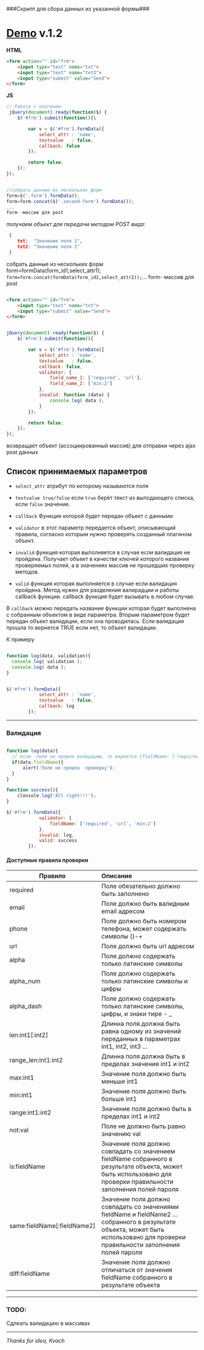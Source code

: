 ###Скрипт для сбора данных из указанной формы###



[Demo](http://avil13.github.io/demo/form_data/ "demo") v.1.2
===========



__HTML__

```html
<form action="" id="frm">
    <input type="text" name="txt">
    <input type="text" name="txt2">
    <input type="submit" value="Send">
</form>
```

__JS__

```js
// Работа с плагином
 jQuery(document).ready(function($) {
    $('#frm').submit(function(){\

        var v = $('#frm').formData({
            select_attr : 'name',
            textvalue   : false,
            callback: false
        });

        return false;
    });
});


//собрать данные из нескольких форм
form=$('.form').formData();
form=form.concat($('.second-form').formData());
...
form- массив для post
```


 _получаем объект для передачи методом POST
 вида:_

```json
 {
    txt:  "Значение поля 1",
    txt2: "Значение поля 2"
 }
```


собрать данные из нескольких форм form=formData(form_id1,select_attr1); ``` form=form.concat(formData(form_id2,select_attr2)); ```... form-
массив для post

```html

<form action="" id="frm">
    <input type="text" name="txt">
    <input type="submit" value="Send">
</form>

```


```js

jQuery(document).ready(function($) {
    $('#frm').submit(function(){

        var v = $('#frm').formData({
            select_attr : 'name',
            textvalue   : false,
            callback: false,
            validator: {
                field_name_1: ['required', 'url'],
                field_name_2: ['min:2']
            },
            invalid: function (data) {
                console.log( data );
            }
        });

        return false;
    });
});

```


возвращает объект (ассоциированный массив) для отправки через ajax post данных

## Список принимаемых параметров ##

* ```select_attr``` атрибут по которому называются поля

* ```textvalue true/false``` если ```true``` берёт текст из выподающего списка, если ```false``` значение.

* ```callback``` Функция которой будет передан объект с данными

* ```validator``` в этот параметр передается объект, описывающий правила, согласно которым нужно проверять созданный плагином объект.

* ```invalid``` функция которая выполняется в случае если валидация не пройдена. Получает объект в качестве ключей которого названия проверяемых полей, а в значениях массив не прошедших проверку методов.

* ```valid``` функция которая выполняется в случае если валидация пройдена. Метод нужен для разделения валирадции и работы callback функции. callback функция будет вызывать в любом случае.


В  ```callback```  можно  передать название функции которая будет выполнена с собранным объектом в виде параметра. Вторым параметром будет передан объект валидации, если она проводилась. Если валидация прошла то вернется TRUE если нет, то объект валидации.


К примеру

```js

function log(data, validation){
  console.log( validation );
  console.log( data );
}


$('#frm').formData({
            select_attr : 'name',
            textvalue   : false,
            callback: log
        });
```

****
### Валидация

```js

function log(data){
  // если  поле не прошло валидацию, то вернется {fieldName: ['required', 'url', 'min']}
  if(data.fieldName){
      alert('Поле не прошло  проверку');
  }
}

function success(){
    clonsole.log('All right!!!');
}

$('#frm').formData({
            validator: {
                fieldName: ['required', 'url', 'min:2']
            },
            invalid: log,
            valid: success
        });
```

#### Доступные правила проверки

|Правило| Описание|
|---|:---|
|required | Поле обязательно должно быть заполнено |
|email | Поле должно быть  валидным  email  адресом|
|phone | Поле должно быть номером телефона, может содержать символы ()-+|
|url | Поле  должно быть  url  адресом|
|alpha | Поле должно содержать только  латинские символы|
|alpha_num | Поле должно содержать  только латинские символы и цифры|
|alpha_dash | Поле должно содержать только латинские символы, цифры, и знаки тире - _|
|len:int1[:int2] | Длинна поля должна быть равна одному из значений переданных в параметрах int1, int2, int3 ... |
|range_len:int1:int2 | Длинна поля должна быть в пределах значения int1 и int2 |
|max:int1 | Значение поля должно быть меньше int1|
|min:int1 | Значение поля должно быть больше int1|
|range:int1:int2 | Значение поля должно быть в пределах int1 и int2 |
|not:val | Поле не должно быть равно значению val |
|is:fieldName | Значение поля должно совпадать со значением fieldName собранного в результате объекта,  может быть использовано для проверки правильности заполнения полей пароля|
|same:fieldName[:fieldName2] | Значение поля должно совпадать со значениями fieldName и fieldName2 ...  собранного в результате объекта,  может быть использовано для проверки правильности заполнения полей пароля|
|diff:fieldName | Значение поля должно отличаться от значения fieldName собранного в результате объекта|

***
### TODO: ###
Сдлеать валидацию в массивах


* * *

*Thanks for idea, Kvach*
